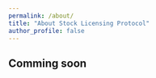 ```yaml
---
permalink: /about/
title: "About Stock Licensing Protocol"
author_profile: false
---
```


## Comming soon